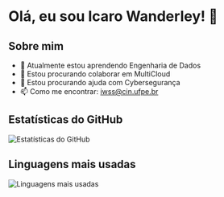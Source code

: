 # Olá, eu sou Icaro Wanderley! 👋

## Sobre mim

- 🌱 Atualmente estou aprendendo Engenharia de Dados
- 👯 Estou procurando colaborar em MultiCloud
- 🤔 Estou procurando ajuda com Cybersegurança
- 📫 Como me encontrar: iwss@cin.ufpe.br 


## Estatísticas do GitHub

![Estatísticas do GitHub](https://github-readme-stats.vercel.app/api?username=IcaroWanderley&show_icons=true&theme=radical)

## Linguagens mais usadas

![Linguagens mais usadas](https://github-readme-stats.vercel.app/api/top-langs/?username=IcaroWanderley&layout=compact&theme=radical)
